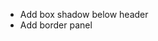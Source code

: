 <!-- Project structure
  - One grid div composed of 2 columns, second one 5 times bigger than the first one
    - Sidebar: Grid div with  3 rows, a gap of 20px between them and 3 flexbox containers within these rows
  
  One grid div composed of 2 rows, second one 5 times bigger
    - Header: One grid div composed of 2 rows and 2 columns
    - Main: Grid div with 4 rows (the last 3, 4 times bigger than the first) and 3 columns of equal size -->

<!-- - Look into spacing the header and main content
 -->

 - Add box shadow below header
 - Add border panel